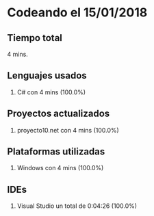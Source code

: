 # Codeando el 15/01/2018

## Tiempo total
4 mins.

## Lenguajes usados
1. C# con 4 mins (100.0%)

## Proyectos actualizados
1. proyecto10.net con 4 mins (100.0%)

## Plataformas utilizadas
1. Windows con 4 mins (100.0%)

## IDEs
1. Visual Studio un total de 0:04:26 (100.0%)
